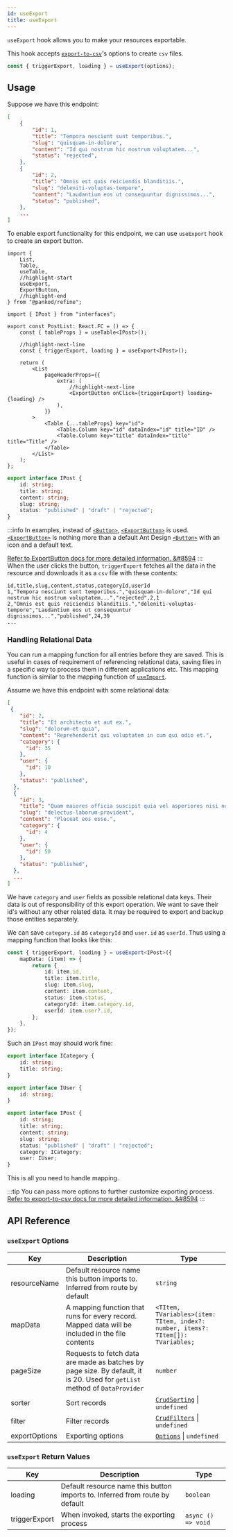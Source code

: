 ```yaml
---
id: useExport
title: useExport
---
```


`useExport` hook allows you to make your resources exportable.

This hook accepts [`export-to-csv`][export-to-csv]'s options to create `csv` files.

```ts
const { triggerExport, loading } = useExport(options);
```

## Usage

Suppose we have this endpoint:

```json title="https://api.fake-rest.refine.dev/posts"
[
    {
        "id": 1,
        "title": "Tempora nesciunt sunt temporibus.",
        "slug": "quisquam-in-dolore",
        "content": "Id qui nostrum hic nostrum voluptatem...",
        "status": "rejected",
    },
    {
        "id": 2,
        "title": "Omnis est quis reiciendis blanditiis.",
        "slug": "deleniti-voluptas-tempore",
        "content": "Laudantium eos ut consequuntur dignissimos...",
        "status": "published",
    },
    ...
]
```

To enable export functionality for this endpoint, we can use `useExport` hook to create an export button.

```tsx title="src/pages/posts/list.tsx"
import {
    List,
    Table,
    useTable,
    //highlight-start
    useExport,
    ExportButton,
    //highlight-end
} from "@pankod/refine";

import { IPost } from "interfaces";

export const PostList: React.FC = () => {
    const { tableProps } = useTable<IPost>();

    //highlight-next-line
    const { triggerExport, loading } = useExport<IPost>();

    return (
        <List
            pageHeaderProps={{
                extra: (
                    //highlight-next-line
                    <ExportButton onClick={triggerExport} loading={loading} />
                ),
            }}
        >
            <Table {...tableProps} key="id">
                <Table.Column key="id" dataIndex="id" title="ID" />
                <Table.Column key="title" dataIndex="title" title="Title" />
            </Table>
        </List>
    );
};
```

```ts title="interfaces.d.ts"
export interface IPost {
    id: string;
    title: string;
    content: string;
    slug: string;
    status: "published" | "draft" | "rejected";
}
```

:::info
In examples, instead of [`<Button>`][Button], [`<ExportButton>`][ExportButton] is used. [`<ExportButton>`][ExportButton] is nothing more than a default Ant Design [`<Button>`][Button] with an icon and a default text.  

[Refer to ExportButton docs for more detailed information. &#8594][ExportButton]
:::
<br />
When the user clicks the button, `triggerExport` fetches all the data in the resource and downloads it as a `csv` file with these contents:

```csv title="Posts-2021-06-29-14-40-14.csv"
id,title,slug,content,status,categoryId,userId
1,"Tempora nesciunt sunt temporibus.","quisquam-in-dolore","Id qui nostrum hic nostrum voluptatem...","rejected",2,1
2,"Omnis est quis reiciendis blanditiis.","deleniti-voluptas-tempore","Laudantium eos ut consequuntur dignissimos...","published",24,39
...
```

### Handling Relational Data

You can run a mapping function for all entries before they are saved. This is useful in cases of requirement of referencing relational data, saving files in a specific way to process them in different applications etc. This mapping function is similar to the mapping function of [`useImport`][useImport#handling-relational-data].

Assume we have this endpoint with some relational data:

```json
[
 {
    "id": 2,
    "title": "Et architecto et aut ex.",
    "slug": "dolorum-et-quia",
    "content": "Reprehenderit qui voluptatem in cum qui odio et.",
    "category": {
      "id": 35
    },
    "user": {
      "id": 10
    },
    "status": "published",
  },
  {
    "id": 3,
    "title": "Quam maiores officia suscipit quia vel asperiores nisi non excepturi.",
    "slug": "delectus-laborum-provident",
    "content": "Placeat eos esse.",
    "category": {
      "id": 4
    },
    "user": {
      "id": 50
    },
    "status": "published",
  },
  ...
]
```

We have `category` and `user` fields as possible relational data keys. Their data is out of responsibility of this export operation. We want to save their id's without any other related data. It may be required to export and backup those entities separately.

We can save `category.id` as `categoryId` and `user.id` as `userId`. Thus using a mapping function that looks like this:

```ts
const { triggerExport, loading } = useExport<IPost>({
    mapData: (item) => {
        return {
            id: item.id,
            title: item.title,
            slug: item.slug,
            content: item.content,
            status: item.status,
            categoryId: item.category.id,
            userId: item.user?.id,
        };
    },
});
```

Such an `IPost` may should work fine:

```ts
export interface ICategory {
    id: string;
    title: string;
}

export interface IUser {
    id: string;
}

export interface IPost {
    id: string;
    title: string;
    content: string;
    slug: string;
    status: "published" | "draft" | "rejected";
    category: ICategory;
    user: IUser;
}
```

This is all you need to handle mapping.

:::tip
You can pass more options to further customize exporting process.  
[Refer to export-to-csv docs for more detailed information. &#8594][export-to-csv]
:::

## API Reference

### `useExport` Options

| Key           | Description                                                                                                                | Type                                                                             |
| ------------- | -------------------------------------------------------------------------------------------------------------------------- | -------------------------------------------------------------------------------- |
| resourceName  | Default resource name this button imports to. Inferred from route by default                                               | `string`                                                                         |
| mapData       | A mapping function that runs for every record. Mapped data will be included in the file contents                           | `<TItem, TVariables>(item: TItem, index?: number, items?: TItem[]): TVariables;` |
| pageSize      | Requests to fetch data are made as batches by page size. By default, it is 20. Used for `getList` method of `DataProvider` | `number`                                                                         |
| sorter        | Sort records                                                                                                               | [`CrudSorting`][CrudSorting] \| `undefined`                                      |  |
| filter        | Filter records                                                                                                             | [`CrudFilters`][CrudFilters] \| `undefined`                                      |  |
| exportOptions | Exporting options                                                                                                          | [`Options`][export-to-csv#api] \| `undefined`                                      |  |

### `useExport` Return Values

| Key           | Description                                                                                                                | Type                                                                             |
| ------------- | -------------------------------------------------------------------------------------------------------------------------- | -------------------------------------------------------------------------------- |
| loading  | Default resource name this button imports to. Inferred from route by default                                               | `boolean`                                                                         | `false`
| triggerExport       | When invoked, starts the exporting process                           | `async () => void` |

[Button]: https://ant.design/components/button/
[ExportButton]: api-references/components/buttons/export.md
[useImport]: api-references/hooks/import-export/useImport.md
[useImport#handling-relational-data]: api-references/hooks/import-export/useImport.md#handling-relational-data
[export-to-csv]: https://github.com/alexcaza/export-to-csv
[export-to-csv#api]: https://github.com/alexcaza/export-to-csv#api
[CrudSorting]: /api-references/interfaces.md#crudsorting
[CrudFilters]: /api-references/interfaces.md#crudfilters
